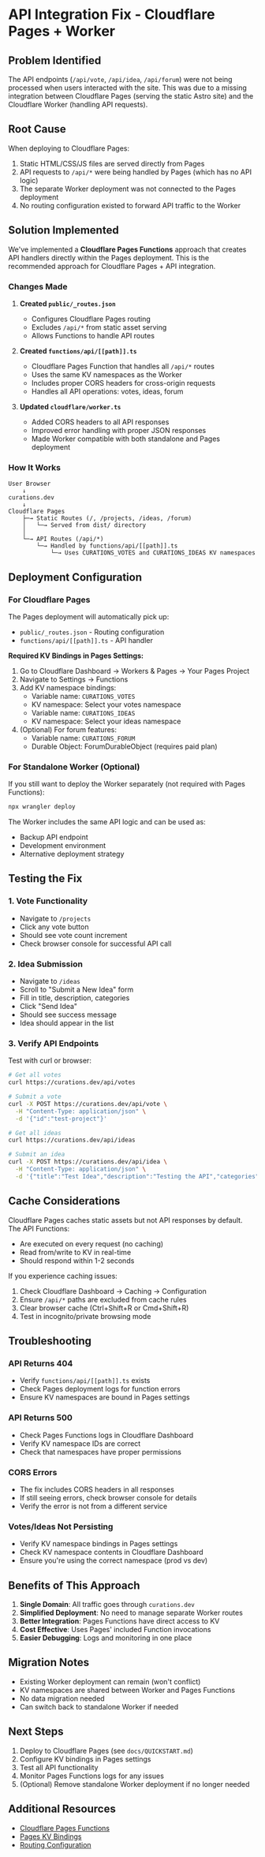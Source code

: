 # API Integration Fix - Cloudflare Pages + Worker

## Problem Identified

The API endpoints (`/api/vote`, `/api/idea`, `/api/forum`) were not being processed when users interacted with the site. This was due to a missing integration between Cloudflare Pages (serving the static Astro site) and the Cloudflare Worker (handling API requests).

## Root Cause

When deploying to Cloudflare Pages:
1. Static HTML/CSS/JS files are served directly from Pages
2. API requests to `/api/*` were being handled by Pages (which has no API logic)
3. The separate Worker deployment was not connected to the Pages deployment
4. No routing configuration existed to forward API traffic to the Worker

## Solution Implemented

We've implemented a **Cloudflare Pages Functions** approach that creates API handlers directly within the Pages deployment. This is the recommended approach for Cloudflare Pages + API integration.

### Changes Made

1. **Created `public/_routes.json`**
   - Configures Cloudflare Pages routing
   - Excludes `/api/*` from static asset serving
   - Allows Functions to handle API routes

2. **Created `functions/api/[[path]].ts`**
   - Cloudflare Pages Function that handles all `/api/*` routes
   - Uses the same KV namespaces as the Worker
   - Includes proper CORS headers for cross-origin requests
   - Handles all API operations: votes, ideas, forum

3. **Updated `cloudflare/worker.ts`**
   - Added CORS headers to all API responses
   - Improved error handling with proper JSON responses
   - Made Worker compatible with both standalone and Pages deployment

### How It Works

```
User Browser
    ↓
curations.dev
    ↓
Cloudflare Pages
    ├─→ Static Routes (/, /projects, /ideas, /forum)
    │   └─→ Served from dist/ directory
    │
    └─→ API Routes (/api/*)
        └─→ Handled by functions/api/[[path]].ts
            └─→ Uses CURATIONS_VOTES and CURATIONS_IDEAS KV namespaces
```

## Deployment Configuration

### For Cloudflare Pages

The Pages deployment will automatically pick up:
- `public/_routes.json` - Routing configuration
- `functions/api/[[path]].ts` - API handler

**Required KV Bindings in Pages Settings:**
1. Go to Cloudflare Dashboard → Workers & Pages → Your Pages Project
2. Navigate to Settings → Functions
3. Add KV namespace bindings:
   - Variable name: `CURATIONS_VOTES`
   - KV namespace: Select your votes namespace
   - Variable name: `CURATIONS_IDEAS`
   - KV namespace: Select your ideas namespace
4. (Optional) For forum features:
   - Variable name: `CURATIONS_FORUM`
   - Durable Object: ForumDurableObject (requires paid plan)

### For Standalone Worker (Optional)

If you still want to deploy the Worker separately (not required with Pages Functions):
```bash
npx wrangler deploy
```

The Worker includes the same API logic and can be used as:
- Backup API endpoint
- Development environment
- Alternative deployment strategy

## Testing the Fix

### 1. Vote Functionality
- Navigate to `/projects`
- Click any vote button
- Should see vote count increment
- Check browser console for successful API call

### 2. Idea Submission
- Navigate to `/ideas`
- Scroll to "Submit a New Idea" form
- Fill in title, description, categories
- Click "Send Idea"
- Should see success message
- Idea should appear in the list

### 3. Verify API Endpoints

Test with curl or browser:
```bash
# Get all votes
curl https://curations.dev/api/votes

# Submit a vote
curl -X POST https://curations.dev/api/vote \
  -H "Content-Type: application/json" \
  -d '{"id":"test-project"}'

# Get all ideas
curl https://curations.dev/api/ideas

# Submit an idea
curl -X POST https://curations.dev/api/idea \
  -H "Content-Type: application/json" \
  -d '{"title":"Test Idea","description":"Testing the API","categories":["test"]}'
```

## Cache Considerations

Cloudflare Pages caches static assets but not API responses by default. The API Functions:
- Are executed on every request (no caching)
- Read from/write to KV in real-time
- Should respond within 1-2 seconds

If you experience caching issues:
1. Check Cloudflare Dashboard → Caching → Configuration
2. Ensure `/api/*` paths are excluded from cache rules
3. Clear browser cache (Ctrl+Shift+R or Cmd+Shift+R)
4. Test in incognito/private browsing mode

## Troubleshooting

### API Returns 404
- Verify `functions/api/[[path]].ts` exists
- Check Pages deployment logs for function errors
- Ensure KV namespaces are bound in Pages settings

### API Returns 500
- Check Pages Functions logs in Cloudflare Dashboard
- Verify KV namespace IDs are correct
- Check that namespaces have proper permissions

### CORS Errors
- The fix includes CORS headers in all responses
- If still seeing errors, check browser console for details
- Verify the error is not from a different service

### Votes/Ideas Not Persisting
- Verify KV namespace bindings in Pages settings
- Check KV namespace contents in Cloudflare Dashboard
- Ensure you're using the correct namespace (prod vs dev)

## Benefits of This Approach

1. **Single Domain**: All traffic goes through `curations.dev`
2. **Simplified Deployment**: No need to manage separate Worker routes
3. **Better Integration**: Pages Functions have direct access to KV
4. **Cost Effective**: Uses Pages' included Function invocations
5. **Easier Debugging**: Logs and monitoring in one place

## Migration Notes

- Existing Worker deployment can remain (won't conflict)
- KV namespaces are shared between Worker and Pages Functions
- No data migration needed
- Can switch back to standalone Worker if needed

## Next Steps

1. Deploy to Cloudflare Pages (see `docs/QUICKSTART.md`)
2. Configure KV bindings in Pages settings
3. Test all API functionality
4. Monitor Pages Functions logs for any issues
5. (Optional) Remove standalone Worker deployment if no longer needed

## Additional Resources

- [Cloudflare Pages Functions](https://developers.cloudflare.com/pages/platform/functions/)
- [Pages KV Bindings](https://developers.cloudflare.com/pages/platform/functions/bindings/)
- [Routing Configuration](https://developers.cloudflare.com/pages/platform/serving-pages/#route-matching)
